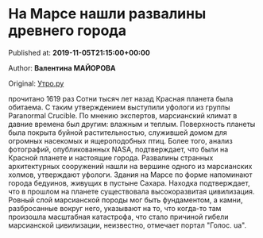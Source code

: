
# На Марсе нашли развалины древнего города

Published at: **2019-11-05T21:15:00+00:00**

Author: **Валентина МАЙОРОВА**

Original: [Утро.ру](https://utro.ru/internet/2019/11/05/1423434.shtml)

прочитано 1619 раз
Сотни тысяч лет назад Красная планета была обитаема. С таким утверждением выступили уфологи из группы Paranormal Crucible.
По мнению экспертов, марсианский климат в давние времена был другим: влажным и теплым. Поверхность планеты была покрыта буйной растительностью, служившей домом для огромных насекомых и ящероподобных птиц.
Более того, анализ фотографий, опубликованных NASA, подтверждает, что были на Красной планете и настоящие города. Развалины странных архитектурных сооружений нашли на вершине одного из марсианских холмов, утверждают уфологи. Здания на Марсе по форме напоминают города бедуинов, живущих в пустыне Сахара. Находка подтверждает, что в прошлом на планете существовала высокоразвитая цивилизация.
Ровный слой марсианской породы мог быть фундаментом, а камни, разбросанные вокруг него, указывают на то, что когда-то там произошла масштабная катастрофа, что стало причиной гибели марсианской цивилизации, неизвестно, отмечает портал "Голос. ua".
